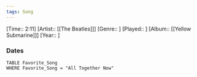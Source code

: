 ```yaml
---
tags: Song  
---
```

[Time:: 2:11]
[Artist:: [[The Beatles]]]
[Genre:: ]
[Played:: ]
[Album:: [[Yellow Submarine]]]
[Year:: ]
### Dates
````dataview
TABLE Favorite_Song
WHERE Favorite_Song = "All Together Now"
````